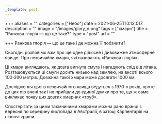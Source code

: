```yaml
---
_template: post
---
```


+++
aliases = ""
categories = ["Небо"]
date = 2021-06-25T10:13:01Z
description = ""
image = "/images/glory_n.png"
tags = ["хмари"]
title = "Ранкова глорія — що це таке?"
type = "post"
url = ""

+++
Ранкова глорія — що це таке і де можна її побачити?  
  
Сьогодні розповімо вам про ще одне рідкісне і дивовижне атмосферне явище. Про незвичайни хмари, які називають «Ранкова глорія».  
  
Ці хмари виглядають, як довга вигнута смуга і нагадують слід від літака. Розташовуються ці смуги досить низько над землею, на висоті всього 100-200 метрів. Довжина такої хмари може досягати 1000 км.  
  
Дослідження цього незвичайного явища ведуться з 1970-х рокiв, проте до цих пір вчені так і не прийшли до єдиної думки про те, що ж саме викликає появу цих довгих хмарних «труб».  
  
Спостерігати за цими таємничими хмарами можна рано вранці з вересня по середину листопада в Австралії, в затоці Карпентарія на півночі країни.
